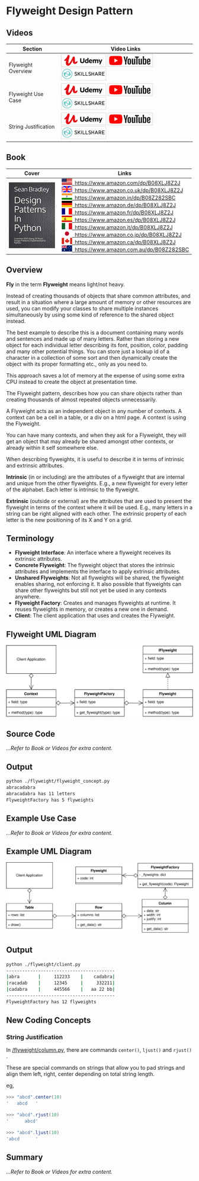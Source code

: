 # Flyweight Design Pattern

## Videos

Section | Video Links
-|-
Flyweight Overview | <a id="udemyVideoLink" href="https://www.udemy.com/course/design-patterns-in-python/learn/lecture/25493486/?referralCode=7493DBBBF97FF2B0D24D" target="_blank" title="Flyweight Overview"><img src="/img/udemy_btn_sm.gif" alt="Flyweight Overview"/></a>&nbsp;<a id="ytVideoLink" href="https://youtu.be/F_r2FAVIw5E&list=PLKWUX7aMnlEJzRvCXnwFEdk_WJDNjMDOo" target="_blank" title="Flyweight Overview"><img src="/img/yt_btn_sm.gif" alt="Flyweight Overview"/></a>&nbsp;<a id="skillShareVideoLink" href="https://skl.sh/34SM2Xg" target="_blank" title="Flyweight Overview"><img src="/img/skillshare_btn_sm.gif" alt="Flyweight Overview"/></a>
Flyweight Use Case | <a id="udemyVideoLink" href="https://www.udemy.com/course/design-patterns-in-python/learn/lecture/25493490/?referralCode=7493DBBBF97FF2B0D24D" target="_blank" title="Flyweight Use Case"><img src="/img/udemy_btn_sm.gif" alt="Flyweight Use Case"/></a>&nbsp;<a id="ytVideoLink" href="https://youtu.be/sqVswGe7Zec&list=PLKWUX7aMnlEJzRvCXnwFEdk_WJDNjMDOo" target="_blank" title="Flyweight Use Case"><img src="/img/yt_btn_sm.gif" alt="Flyweight Use Case"/></a>&nbsp;<a id="skillShareVideoLink" href="https://skl.sh/34SM2Xg" target="_blank" title="Flyweight Use Case"><img src="/img/skillshare_btn_sm.gif" alt="Flyweight Use Case"/></a>
String Justification | <a id="udemyVideoLink" href="https://www.udemy.com/course/design-patterns-in-python/learn/lecture/25493496/?referralCode=7493DBBBF97FF2B0D24D" target="_blank" title="String Justification"><img src="/img/udemy_btn_sm.gif" alt="String Justification"/></a>&nbsp;<a id="ytVideoLink" href="https://youtu.be/a4iM-mT6okg&list=PLKWUX7aMnlEJzRvCXnwFEdk_WJDNjMDOo" target="_blank" title="String Justification"><img src="/img/yt_btn_sm.gif" alt="String Justification"/></a>&nbsp;<a id="skillShareVideoLink" href="https://skl.sh/34SM2Xg" target="_blank" title="String Justification"><img src="/img/skillshare_btn_sm.gif" alt="String Justification"/></a>

## Book 

Cover | Links
-|-
![Design Patterns In Python (ASIN : B08XLJ8Z2J)](/img/design_patterns_in_python_book_125x178.jpg) | &nbsp;<a href="https://www.amazon.com/dp/B08XLJ8Z2J"><img src="/img/flag_us.gif">&nbsp; https://www.amazon.com/dp/B08XLJ8Z2J</a><br/>&nbsp;<a href="https://www.amazon.co.uk/dp/B08XLJ8Z2J"><img src="/img/flag_uk.gif">&nbsp; https://www.amazon.co.uk/dp/B08XLJ8Z2J</a><br/>&nbsp;<a href="https://www.amazon.in/dp/B08Z282SBC"><img src="/img/flag_in.gif">&nbsp; https://www.amazon.in/dp/B08Z282SBC</a><br/>&nbsp;<a href="https://www.amazon.de/dp/B08XLJ8Z2J"><img src="/img/flag_de.gif">&nbsp; https://www.amazon.de/dp/B08XLJ8Z2J</a><br/>&nbsp;<a href="https://www.amazon.fr/dp/B08XLJ8Z2J"><img src="/img/flag_fr.gif">&nbsp; https://www.amazon.fr/dp/B08XLJ8Z2J</a><br/>&nbsp;<a href="https://www.amazon.es/dp/B08XLJ8Z2J"><img src="/img/flag_es.gif">&nbsp; https://www.amazon.es/dp/B08XLJ8Z2J</a><br/>&nbsp;<a href="https://www.amazon.it/dp/B08XLJ8Z2J"><img src="/img/flag_it.gif">&nbsp; https://www.amazon.it/dp/B08XLJ8Z2J</a><br/>&nbsp;<a href="https://www.amazon.co.jp/dp/B08XLJ8Z2J"><img src="/img/flag_jp.gif">&nbsp; https://www.amazon.co.jp/dp/B08XLJ8Z2J</a><br/>&nbsp;<a href="https://www.amazon.ca/dp/B08XLJ8Z2J"><img src="/img/flag_ca.gif">&nbsp; https://www.amazon.ca/dp/B08XLJ8Z2J</a><br/>&nbsp;<a href="https://www.amazon.com.au/dp/B08Z282SBC"><img src="/img/flag_au.gif">&nbsp; https://www.amazon.com.au/dp/B08Z282SBC</a>

## Overview

**Fly** in the term **Flyweight** means light/not heavy. 

Instead of creating thousands of objects that share common attributes, and result in a situation where a large amount of memory or other resources are used, you can modify your classes to share multiple instances simultaneously by using some kind of reference to the shared object instead.

The best example to describe this is a document containing many words and sentences and made up of many letters. Rather than storing a new object for each individual letter describing its font, position, color, padding and many other potential things. You can store just a lookup id of a character in a collection of some sort and then dynamically create the object with its proper formatting etc., only as you need to.

This approach saves a lot of memory at the expense of using some extra CPU instead to create the object at presentation time.

The Flyweight pattern, describes how you can share objects rather than creating thousands of almost repeated objects unnecessarily.

A Flyweight acts as an independent object in any number of contexts. A context can be a cell in a table, or a div on a html page. A context is using the Flyweight.

You can have many contexts, and when they ask for a Flyweight, they will get an object that may already be shared amongst other contexts, or already within it self somewhere else.

When describing flyweights, it is useful to describe it in terms of intrinsic and extrinsic attributes.

**Intrinsic** (in or including) are the attributes of a flyweight that are internal and unique from the other flyweights. E.g., a new flyweight for every letter of the alphabet. Each letter is intrinsic to the flyweight.

**Extrinsic** (outside or external) are the attributes that are used to present the flyweight in terms of the context where it will be used. E.g., many letters in a string can be right aligned with each other. The extrinsic property of each letter is the new positioning of its X and Y on a grid.

## Terminology

* **Flyweight Interface**: An interface where a flyweight receives its extrinsic attributes.
* **Concrete Flyweight**: The flyweight object that stores the intrinsic attributes and implements the interface to apply extrinsic attributes.
* **Unshared Flyweights**: Not all flyweights will be shared, the flyweight enables sharing, not enforcing it. It also possible that flyweights can share other flyweights but still not yet be used in any contexts anywhere.
* **Flyweight Factory**: Creates and manages flyweights at runtime. It reuses flyweights in memory, or creates a new one in demand.
* **Client**: The client application that uses and creates the Flyweight.

## Flyweight UML Diagram

![Flyweight Pattern UML Diagram](/img/flyweight_concept.svg)

## Source Code

*...Refer to Book or Videos for extra content.*

## Output

``` bash
python ./flyweight/flyweight_concept.py
abracadabra
abracadabra has 11 letters
FlyweightFactory has 5 flyweights
```

## Example Use Case

*...Refer to Book or Videos for extra content.*

## Example UML Diagram

![Flyweight Pattern Use Case UML Diagram](/img/flyweight_example.svg)

## Output

``` bash
python ./flyweight/client.py    
-----------------------------------------
|abra       |     112233    |    cadabra|
|racadab    |     12345     |     332211|
|cadabra    |     445566    |   aa 22 bb|
-----------------------------------------
FlyweightFactory has 12 flyweights
```

## New Coding Concepts

### String Justification

In [/flyweight/column.py](/flyweight/column.py), there are commands `center()`, `ljust()` and `rjust()` . 

These are special commands on strings that allow you to pad strings and align them left, right, center depending on total string length.

eg, 

``` powershell
>>> "abcd".center(10)
'   abcd   '
```

``` powershell
>>> "abcd".rjust(10)  
'      abcd'
```

``` powershell
>>> "abcd".ljust(10) 
'abcd      '
```

## Summary

*...Refer to Book or Videos for extra content.*